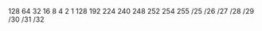 128  64   32   16   8   4    2    1
128  192  224  240  248 252  254  255
/25  /26  /27  /28  /29 /30  /31  /32

